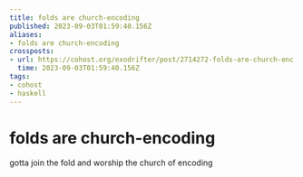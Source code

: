 ```yaml
---
title: folds are church-encoding
published: 2023-09-03T01:59:40.156Z
aliases:
- folds are church-encoding
crossposts:
- url: https://cohost.org/exodrifter/post/2714272-folds-are-church-enc
  time: 2023-09-03T01:59:40.156Z
tags:
- cohost
- haskell
---
```


# folds are church-encoding

gotta join the fold and worship the church of encoding
